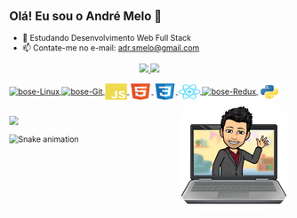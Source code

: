 ## Olá! Eu sou o André Melo 👋

- 🌱 Estudando Desenvolvimento Web Full Stack
- 📫 Contate-me no e-mail: adr.smelo@gmail.com

<div align="center">
  <a href="https://github.com/Andre-S-Melo">
  <img height="165em" src="https://github-readme-stats.vercel.app/api?username=Andre-S-Melo&show_icons=true&theme=tokyonight&include_all_commits=true&count_private=true"/>
  <img height="165em" src="https://github-readme-stats.vercel.app/api/top-langs/?username=Andre-S-Melo&layout=compact&langs_count=7&theme=tokyonight"/>
</div>

<div style="display: inline_block"><br>
  
  
  <img align="center" alt="bose-Linux" height="30" width="40" src="https://cdn.jsdelivr.net/gh/devicons/devicon/icons/linux/linux-original.svg" />
  <img align="center" alt="bose-Git" height="30" src="https://cdn.jsdelivr.net/gh/devicons/devicon/icons/git/git-original.svg" />
  <img align="center" alt="dede-Js" height="30" width="40" src="https://raw.githubusercontent.com/devicons/devicon/master/icons/javascript/javascript-plain.svg">
  <img align="center" alt="bose-HTML" height="30" width="40" src="https://raw.githubusercontent.com/devicons/devicon/master/icons/html5/html5-original.svg">
  <img align="center" alt="bose-CSS" height="30" width="40" src="https://raw.githubusercontent.com/devicons/devicon/master/icons/css3/css3-original.svg">
  <img align="center" alt="bose-React" height="30" width="40" src="https://raw.githubusercontent.com/devicons/devicon/master/icons/react/react-original.svg">
  <img align="center" alt="bose-Redux" height="30" src="https://cdn.jsdelivr.net/gh/devicons/devicon/icons/redux/redux-original.svg" />
  <img align="center" alt="bose-Python" height="30" width="40" src="https://raw.githubusercontent.com/devicons/devicon/master/icons/python/python-original.svg">
  <img align="right" alt="bose-pic" height="200" style="border-radius:50px;" src="Image/Attachment.png">
</div>
 
##
  
<div>
  <a href="https://www.linkedin.com/in/adr-smelo
" target="_blank"><img src="https://img.shields.io/badge/-LinkedIn-%230077B5?style=for-the-badge&logo=linkedin&logoColor=white" target="_blank"></a> 

  ![Snake animation](https://github.com/Andre-S-Melo/Andre-S-Melo/blob/output/github-contribution-grid-snake.svg)
</div>
